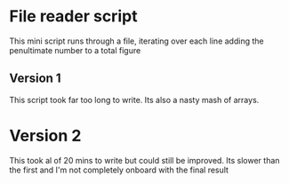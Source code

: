 # File reader script

This mini script runs through a file, iterating over each line adding the penultimate number to a total figure

## Version 1
This script took far too long to write. Its also a nasty mash of arrays.

# Version 2
This took al of 20 mins to write but could still be improved. Its slower than the first and I'm not completely onboard with the final result
